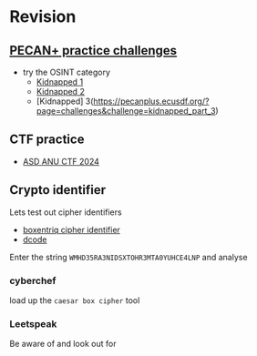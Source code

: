 # Revision

## [PECAN+ practice challenges](https://pecanplus.ecusdf.org/?page=challenges)

- try the OSINT category
    - [Kidnapped 1](https://pecanplus.ecusdf.org/?page=challenges&challenge=kidnapped_part_1)
    - [Kidnapped 2](https://pecanplus.ecusdf.org/?page=challenges&challenge=kidnapped_part_2)
    - [Kidnapped] 3(https://pecanplus.ecusdf.org/?page=challenges&challenge=kidnapped_part_3)

## CTF practice

- [ASD ANU CTF 2024](https://asdctftwentyfour.ctfd.io/)



## Crypto identifier

Lets test out cipher identifiers

- [boxentriq cipher identifier ](https://www.boxentriq.com/code-breaking/cipher-identifier)
- [dcode](https://www.dcode.fr/cipher-identifier)

Enter the string `WMHD35RA3NIDSXTOHR3MTA0YUHCE4LNP` and analyse

### cyberchef

load up the `caesar box cipher` tool

### Leetspeak

Be aware of and look out for 